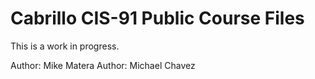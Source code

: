 # Cabrillo CIS-91 Public Course Files 

This is a work in progress.

Author: Mike Matera
Author: Michael Chavez

